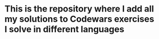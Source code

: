 # This is the repository where I add all my solutions to Codewars exercises I solve in different languages
